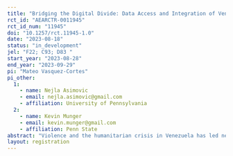```yaml
---
title: "Bridging the Digital Divide: Data Access and Integration of Venezuelan Migrants in Colombia"
rct_id: "AEARCTR-0011945"
rct_id_num: "11945"
doi: "10.1257/rct.11945-1.0"
date: "2023-08-18"
status: "in_development"
jel: "F22; C93; D83 "
start_year: "2023-08-28"
end_year: "2023-09-29"
pi: "Mateo Vasquez-Cortes"
pi_other:
  1:
    - name: Nejla Asimovic
    - email: nejla.asimovic@gmail.com
    - affiliation: University of Pennsylvania
  2:
    - name: Kevin Munger
    - email: kevin.munger@gmail.com
    - affiliation: Penn State
abstract: "Violence and the humanitarian crisis in Venezuela has led nearly two million Venezuelans to flee to Colombia (USAID 2020). Despite the growing efforts of the Colombian government to provide support, forcibly displaced and migrant populations continue to face various legal, economic, and social barriers.  One of the many barriers relates to limited internet access which reduces the amount of information that the financially constrained migrants can obtain about government programs or economic opportunities, as well as limits their ability to expand or sustain their social ties. We assess the effects of enhanced data access (by providing mobile data credits) on migrants’ knowledge and interest about the existing migrant assistance programs, on the expansion and sustainment of their social networks, and on their levels of psychological wellbeing. Our design also allows us to test whether complementing enhanced data access with access to moderated WhatsApp groups which provide both legitimate information leads to better socio-economic outcomes for this community. Finally, we provide evidence of how levels of digital literacy within this community – captured through a novel set of literacy measures – shapes the effects of this intervention and the challenges related to migrant integration and wellbeing."
layout: registration
---
```


